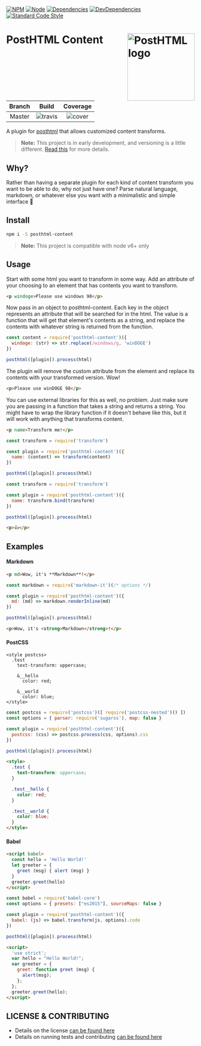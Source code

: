 [![NPM][npm]][npm-url]
[![Node][node]][node-url]
[![Dependencies][deps]][deps-url]
[![DevDependencies][devdeps]][devdeps-url]
[![Standard Code Style][style]][style-url]

# PostHTML Content <img align="right" width="180" height="180" title="PostHTML logo" src="http://posthtml.github.io/posthtml/logo.svg">

| Branch               | Build                     | Coverage                  |
|:--------------------:|:-------------------------:|:-------------------------:|
|  Master              | ![travis]                 | ![cover]                  |

A plugin for [posthtml](https://github.com/posthtml/posthtml) that allows customized content transforms.

> **Note:** This project is in early development, and versioning is a little different. [Read this](http://markup.im/#q4_cRZ1Q) for more details.

## Why?

Rather than having a separate plugin for each kind of content transform you want to be able to do, why not just have one? Parse natural language, markdown, or whatever else you want with a minimalistic and simple interface 🍻

## Install

```bash
npm i -S posthtml-content
```

> **Note:** This project is compatible with node v6+ only

## Usage

Start with some html you want to transform in some way. Add an attribute of your choosing to an element that has contents you want to transform.

```html
<p windoge>Please use windows 98</p>
```

Now pass in an object to posthtml-content. Each key in the object represents an attribute that will be searched for in the html. The value is a function that will get that element's contents as a string, and replace the contents with whatever string is returned from the function.

```js
const content = require('posthtml-content')({
  windoge: (str) => str.replace(/windows/g, 'winDOGE')
})

posthtml([plugin]).process(html)
```

The plugin will remove the custom attribute from the element and replace its contents with your transformed version. Wow!

```html
<p>Please use winDOGE 98</p>
```

You can use external libraries for this as well, no problem. Just make sure you are passing in a function that takes a string and returns a string. You might have to wrap the library function if it doesn't behave like this, but it will work with anything that transforms content.

```html
<p name>Transform me!</p>
```

```js
const transform = require('transform')

const plugin = require('posthtml-content')({
  name: (content) => transform(content)
})

posthtml([plugin]).process(html)
```

```js
const transform = require('transform')

const plugin = require('posthtml-content')({
  name: transform.bind(transform)
})

posthtml([plugin]).process(html)
```

```html
<p>👍</p>
```

## Examples

#### Markdown

```html
<p md>Wow, it's **Markdown**!</p>
```

```js
const markdown = require('markdown-it')(/* options */)

const plugin = require('posthtml-content')({
  md: (md) => markdown.renderInline(md)
})

posthtml([plugin]).process(html)
```

```html
<p>Wow, it's <strong>Markdown</strong>!</p>
```

#### PostCSS

```sugarss
<style postcss>
  .test
    text-transform: uppercase;

    &__hello
      color: red;

    &__world
      color: blue;
</style>
```

```js
const postcss = require('postcss')([ require('postcss-nested')() ])
const options = { parser: require('sugarss'), map: false }

const plugin = require('posthtml-content')({
  postcss: (css) => postcss.process(css, options).css
})

posthtml([plugin]).process(html)

```

```html
<style>
  .test {
    text-transform: uppercase;
  }

  .test__hello {
    color: red;
  }

  .test__world {
    color: blue;
  }
</style>
```

#### Babel

```html
<script babel>
  const hello = 'Hello World!'
  let greeter = {
    greet (msg) { alert (msg) }
  }
  greeter.greet(hello)
</script>
```

```js
const babel = require('babel-core')
const options = { presets: ["es2015"], sourceMaps: false }

const plugin = require('posthtml-content')({
  babel: (js) => babel.transform(js, options).code
})

posthtml([plugin]).process(html)
```

```html
<script>
  'use strict';
  var hello = "Hello World!";
  var greeter = {
    greet: function greet (msg) {
      alert(msg);
    };
  };
  greeter.greet(hello);
</script>
```

## LICENSE & CONTRIBUTING

- Details on the license [can be found here](LICENSE)
- Details on running tests and contributing [can be found here](CONTRIBUTING.md)

[npm]: https://img.shields.io/npm/v/posthtml-content.svg
[npm-url]: https://npmjs.com/package/posthtml-content

[node]: https://img.shields.io/node/v/gh-badges.svg
[node-url]: https://nodejs.org

[deps]: https://david-dm.org/static-dev/posthtml-content.svg
[deps-url]: https://david-dm.org/static-dev/posthtml-content

[devdeps]: https://david-dm.org/static-dev/posthtml-content/dev-status.svg
[devdeps-url]: https://david-dm.org/static-dev/posthtml-content#info=devDependencies

[style]: https://img.shields.io/badge/code%20style-standard-yellow.svg
[style-url]: http://standardjs.com/

[travis]: http://img.shields.io/travis/static-dev/posthtml-content.svg
[travis-url]: https://travis-ci.org/static-dev/posthtml-content

[cover]: https://coveralls.io/repos/github/static-dev/posthtml-content/badge.svg?branch=master
[cover-url]: https://coveralls.io/github/static-dev/posthtml-content?branch=master

[license]: https://img.shields.io/github/license/static-dev/posthtml-content.svg
[license-url]: https://raw.githubusercontent.com/static-dev/posthtml-content/master/LICENSE
